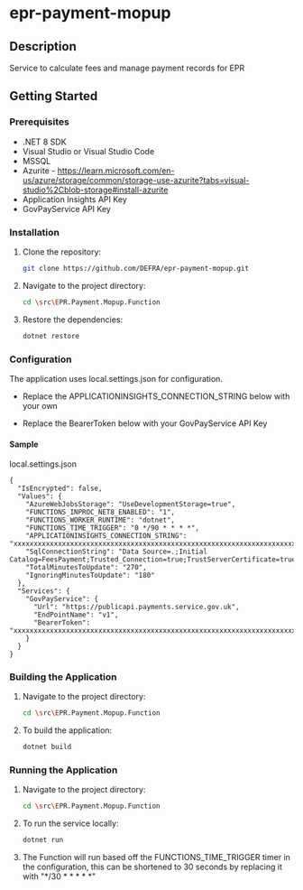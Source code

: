 # epr-payment-mopup


## Description
Service to calculate fees and manage payment records for EPR

## Getting Started

### Prerequisites
- .NET 8 SDK
- Visual Studio or Visual Studio Code
- MSSQL
- Azurite - https://learn.microsoft.com/en-us/azure/storage/common/storage-use-azurite?tabs=visual-studio%2Cblob-storage#install-azurite
- Application Insights API Key
- GovPayService API Key

### Installation
1. Clone the repository:
    ```bash
    git clone https://github.com/DEFRA/epr-payment-mopup.git
    ```
2. Navigate to the project directory:
    ```bash
    cd \src\EPR.Payment.Mopup.Function
    ```
3. Restore the dependencies:
    ```bash
    dotnet restore
    ```

### Configuration
The application uses local.settings.json for configuration.

- Replace the APPLICATIONINSIGHTS_CONNECTION_STRING below with your own

- Replace the BearerToken below with your GovPayService API Key

#### Sample 
local.settings.json

```
{
  "IsEncrypted": false,
  "Values": {
    "AzureWebJobsStorage": "UseDevelopmentStorage=true",
    "FUNCTIONS_INPROC_NET8_ENABLED": "1",
    "FUNCTIONS_WORKER_RUNTIME": "dotnet",
    "FUNCTIONS_TIME_TRIGGER": "0 */90 * * * *",
    "APPLICATIONINSIGHTS_CONNECTION_STRING": "xxxxxxxxxxxxxxxxxxxxxxxxxxxxxxxxxxxxxxxxxxxxxxxxxxxxxxxxxxxxxxxxxxxxxxxxxxxxxxxxxxxxxxxxxxxxxxxxxxxxxxx",
    "SqlConnectionString": "Data Source=.;Initial Catalog=FeesPayment;Trusted_Connection=true;TrustServerCertificate=true;",
    "TotalMinutesToUpdate": "270",
    "IgnoringMinutesToUpdate": "180"
  },
  "Services": {
    "GovPayService": {
      "Url": "https://publicapi.payments.service.gov.uk",
      "EndPointName": "v1",
      "BearerToken": "xxxxxxxxxxxxxxxxxxxxxxxxxxxxxxxxxxxxxxxxxxxxxxxxxxxxxxxxxxxxxxxxxxxxxxxxxxxxxxxxxxxxxxxxxxxxxxxxxxxxxxxxxxx"
    }
  }
}
```

### Building the Application
1. Navigate to the project directory:
    ```bash
    cd \src\EPR.Payment.Mopup.Function
    ```

2. To build the application:
    ```bash
    dotnet build
    ```

### Running the Application
1. Navigate to the project directory:
    ```bash
    cd \src\EPR.Payment.Mopup.Function
    ```
 
2. To run the service locally:
    ```bash
    dotnet run
    ```

3. The Function will run based off the FUNCTIONS_TIME_TRIGGER timer in the configuration, this can be shortened to 30 seconds by replacing it with "*/30 * * * * *" 

